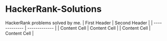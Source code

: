 # HackerRank-Solutions
HackerRank problems solved by me.
| First Header  | Second Header |
| ------------- | ------------- |
| Content Cell  | Content Cell  |
| Content Cell  | Content Cell  |
